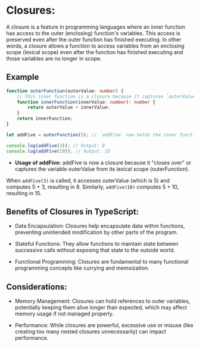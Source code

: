 # Closures:
A closure is a feature in programming languages where an inner function has access to the outer (enclosing) function's variables. This access is preserved even after the outer function has finished executing. In other words, a closure allows a function to access variables from an enclosing scope (lexical scope) even after the function has finished executing and those variables are no longer in scope.

## Example

```ts
function outerFunction(outerValue: number) {
    // This inner function is a closure because it captures `outerValue`.
    function innerFunction(innerValue: number): number {
        return outerValue + innerValue;
    }
    return innerFunction;
}

let addFive = outerFunction(5); // `addFive` now holds the inner function with `outerValue` as 5

console.log(addFive(3)); // Output: 8
console.log(addFive(10)); // Output: 15
```

- **Usage of addFive:**
addFive is now a closure because it "closes over" or captures the variable outerValue from its lexical scope (outerFunction).

When `addFive(3)` is called, it accesses outerValue (which is 5) and computes 5 + 3, resulting in 8.
Similarly, `addFive(10)` computes 5 + 10, resulting in 15.

## Benefits of Closures in TypeScript:
* Data Encapsulation: Closures help encapsulate data within functions, preventing unintended modification by other parts of the program.

* Stateful Functions: They allow functions to maintain state between successive calls without exposing that state to the outside world.

* Functional Programming: Closures are fundamental to many functional programming concepts like currying and memoization.

## Considerations:
* Memory Management: Closures can hold references to outer variables, potentially keeping them alive longer than expected, which may affect memory usage if not managed properly.

* Performance: While closures are powerful, excessive use or misuse (like creating too many nested closures unnecessarily) can impact performance.